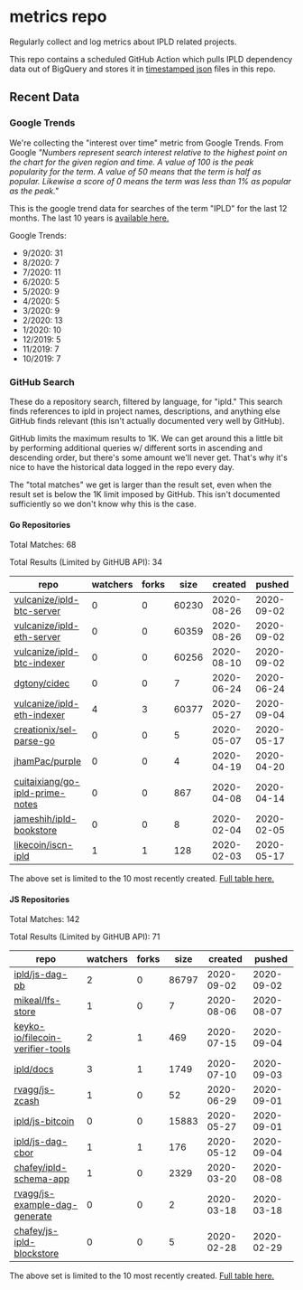 # metrics repo

Regularly collect and log metrics about IPLD related projects.

This repo contains a scheduled GitHub Action which pulls IPLD dependency data out of BigQuery and stores it 
in [timestamped json](./logs) files in this repo.

## Recent Data

### Google Trends

We're collecting the "interest over time" metric from Google Trends. From Google *"Numbers 
represent search interest relative to the highest point on the chart for the given region and 
time. A value of 100 is the peak popularity for the term. A value of 50 means that the term is 
half as popular. Likewise a score of 0 means the term was less than 1% as popular as the peak."*

This is the google trend data for searches of the term "IPLD" for the
last 12 months. The last 10 years is [available here.](./results/google-trends.md)



Google Trends:
*  9/2020: 31
*  8/2020: 7
*  7/2020: 11
*  6/2020: 5
*  5/2020: 9
*  4/2020: 5
*  3/2020: 9
*  2/2020: 13
*  1/2020: 10
*  12/2019: 5
*  11/2019: 7
*  10/2019: 7

### GitHub Search

These do a repository search, filtered by language, for "ipld." This search
finds references to ipld in project names, descriptions, and anything else
GitHub finds relevant (this isn't actually documented very well by GitHub).

GitHub limits the maximum results to 1K. We can get around this a little bit
by performing additional queries w/ different sorts in ascending and descending
order, but there's some amount we'll never get. That's why it's nice to have
the historical data logged in the repo every day.

The "total matches" we get is larger than the result set, even when the result
set is below the 1K limit imposed by GitHub. This isn't documented sufficiently
so we don't know why this is the case.

#### Go Repositories

Total Matches: 68

Total Results (Limited by GitHUB API): 34

| repo | watchers | forks | size | created | pushed |
| ---- | -------- | ----- | ---- | ------- | ------ |
| [vulcanize/ipld-btc-server](https://github.com/vulcanize/ipld-btc-server)| 0 | 0 | 60230| 2020-08-26 | 2020-09-02 |
| [vulcanize/ipld-eth-server](https://github.com/vulcanize/ipld-eth-server)| 0 | 0 | 60359| 2020-08-26 | 2020-09-02 |
| [vulcanize/ipld-btc-indexer](https://github.com/vulcanize/ipld-btc-indexer)| 0 | 0 | 60256| 2020-08-10 | 2020-09-02 |
| [dgtony/cidec](https://github.com/dgtony/cidec)| 0 | 0 | 7| 2020-06-24 | 2020-06-24 |
| [vulcanize/ipld-eth-indexer](https://github.com/vulcanize/ipld-eth-indexer)| 4 | 3 | 60377| 2020-05-27 | 2020-09-04 |
| [creationix/sel-parse-go](https://github.com/creationix/sel-parse-go)| 0 | 0 | 5| 2020-05-07 | 2020-05-17 |
| [jhamPac/purple](https://github.com/jhamPac/purple)| 0 | 0 | 4| 2020-04-19 | 2020-04-20 |
| [cuitaixiang/go-ipld-prime-notes](https://github.com/cuitaixiang/go-ipld-prime-notes)| 0 | 0 | 867| 2020-04-08 | 2020-04-14 |
| [jameshih/ipld-bookstore](https://github.com/jameshih/ipld-bookstore)| 0 | 0 | 8| 2020-02-04 | 2020-02-05 |
| [likecoin/iscn-ipld](https://github.com/likecoin/iscn-ipld)| 1 | 1 | 128| 2020-02-03 | 2020-05-17 |


The above set is limited to the 10 most recently created. 
[Full table here.](./results/repo_search_go.md)

#### JS Repositories

Total Matches: 142

Total Results (Limited by GitHUB API): 71

| repo | watchers | forks | size | created | pushed |
| ---- | -------- | ----- | ---- | ------- | ------ |
| [ipld/js-dag-pb](https://github.com/ipld/js-dag-pb)| 2 | 0 | 86797| 2020-09-02 | 2020-09-02 |
| [mikeal/lfs-store](https://github.com/mikeal/lfs-store)| 1 | 0 | 7| 2020-08-06 | 2020-08-07 |
| [keyko-io/filecoin-verifier-tools](https://github.com/keyko-io/filecoin-verifier-tools)| 2 | 1 | 469| 2020-07-15 | 2020-09-04 |
| [ipld/docs](https://github.com/ipld/docs)| 3 | 1 | 1749| 2020-07-10 | 2020-09-03 |
| [rvagg/js-zcash](https://github.com/rvagg/js-zcash)| 1 | 0 | 52| 2020-06-29 | 2020-09-01 |
| [ipld/js-bitcoin](https://github.com/ipld/js-bitcoin)| 0 | 0 | 15883| 2020-05-27 | 2020-09-01 |
| [ipld/js-dag-cbor](https://github.com/ipld/js-dag-cbor)| 1 | 1 | 176| 2020-05-12 | 2020-09-04 |
| [chafey/ipld-schema-app](https://github.com/chafey/ipld-schema-app)| 1 | 0 | 2329| 2020-03-20 | 2020-08-08 |
| [rvagg/js-example-dag-generate](https://github.com/rvagg/js-example-dag-generate)| 0 | 0 | 2| 2020-03-18 | 2020-03-18 |
| [chafey/js-ipld-blockstore](https://github.com/chafey/js-ipld-blockstore)| 0 | 0 | 5| 2020-02-28 | 2020-02-29 |


The above set is limited to the 10 most recently created. 
[Full table here.](./results/repo_search_js.md)
